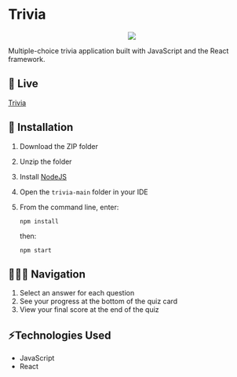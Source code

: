 # Trivia
<p align="center">
  <img src="trvia.gif" />  
</p>
Multiple-choice trivia application built with JavaScript and the React framework.

## 🔗 Live
[Trivia](https://trivia-arw.netlify.app)

## 🔧 Installation
1. Download the ZIP folder
2. Unzip the folder
3. Install [NodeJS](https://nodejs.org/en/download/)
4. Open the ```trivia-main``` folder in your IDE
5. From the command line, enter:
   ```
   npm install
   ```

   then:
   ```
   npm start
   ```

## 👩🏻‍💻 Navigation
1. Select an answer for each question
2. See your progress at the bottom of the quiz card
3. View your final score at the end of the quiz

## ⚡️Technologies Used
* JavaScript
* React

